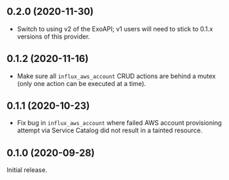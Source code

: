 ## 0.2.0 (2020-11-30)

- Switch to using v2 of the ExoAPI; v1 users will need to stick to 0.1.x versions of this provider.

## 0.1.2 (2020-11-16)

- Make sure all `influx_aws_account` CRUD actions are behind a mutex (only one action can be executed at a time).

## 0.1.1 (2020-10-23)

- Fix bug in `influx_aws_account` where failed AWS account provisioning attempt via Service Catalog did not result in a tainted resource.

## 0.1.0 (2020-09-28)

Initial release.
